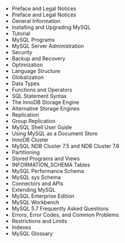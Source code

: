 
* Preface and Legal Notices
* Preface and Legal Notices
* General Information
* Installing and Upgrading MySQL
* Tutorial
* MySQL Programs
* MySQL Server Administration
* Security
* Backup and Recovery
* Optimization
* Language Structure
* Globalization
* Data Types
* Functions and Operators
* SQL Statement Syntax
* The InnoDB Storage Engine
* Alternative Storage Engines
* Replication
* Group Replication
* MySQL Shell User Guide
* Using MySQL as a Document Store
* InnoDB Cluster
* MySQL NDB Cluster 7.5 and NDB Cluster 7.6
* Partitioning
* Stored Programs and Views
* INFORMATION_SCHEMA Tables
* MySQL Performance Schema
* MySQL sys Schema
* Connectors and APIs
* Extending MySQL
* MySQL Enterprise Edition
* MySQL Workbench
* MySQL 5.7 Frequently Asked Questions
* Errors, Error Codes, and Common Problems
* Restrictions and Limits
* Indexes
* MySQL Glossary
